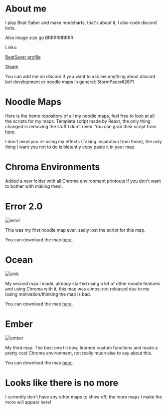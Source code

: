 # About me
I play Beat Saber and make modcharts, that's about it, I also code discord bots.

Also image size go BRRRRRRRRR

Links:

[BeatSaver profile](https://beatsaver.com/profile/4288783)

[Steam](https://steamcommunity.com/profiles/76561198343533017)

You can add me on discord if you want to ask me anything about discord bot development or noodle maps in general: StormPacer#2871

# Noodle Maps
Here is the home repository of all my noodle maps, feel free to look at all the scripts for my maps. Template script made by Reaxt, the only thing changed is removing the stuff I don't need. You can grab their script from [here](https://github.com/Aeroluna/NoodleExtensions/blob/master/Documentation/examples/documentationMap/demo.js). 

I don't mind you re-using my effects (Taking inspiration from them), the only thing I want you not to do is blatently copy paste it in your map.

# Chroma Environments
Added a new folder with all Chroma environment printouts if you don't want to bother with making them.

# Error 2.0

![error](https://user-images.githubusercontent.com/73640025/143054965-70e2c038-4111-4c19-ad10-9d4a2de48699.jpg)

This was my first noodle map ever, sadly lost the script for this map.

You can download the map [here](https://beatsaver.com/maps/1d3d2).

# Ocean

![alok](https://user-images.githubusercontent.com/73640025/143055050-e9f36174-36a4-4f90-80b6-ca9453fe1223.jpg)

My second map I made, already started using a lot of other noodle features and using Chroma with it, this map was almost not released due to me losing motivation/thinking the map is bad.

You can download the map [here](https://beatsaver.com/maps/1de59).

# Ember

![ember](https://user-images.githubusercontent.com/73640025/147773348-20f918b6-1d91-4006-885a-5b47b26dc632.png)

My third map. The best one till now, learned custom functions and made a pretty cool Chroma environment, not really much else to say about this.

You can download the map [here](https://beatsaver.com/maps/1f4e4).

# Looks like there is no more

I currently don't have any other maps to show off, the more maps I make the more will appear here!
